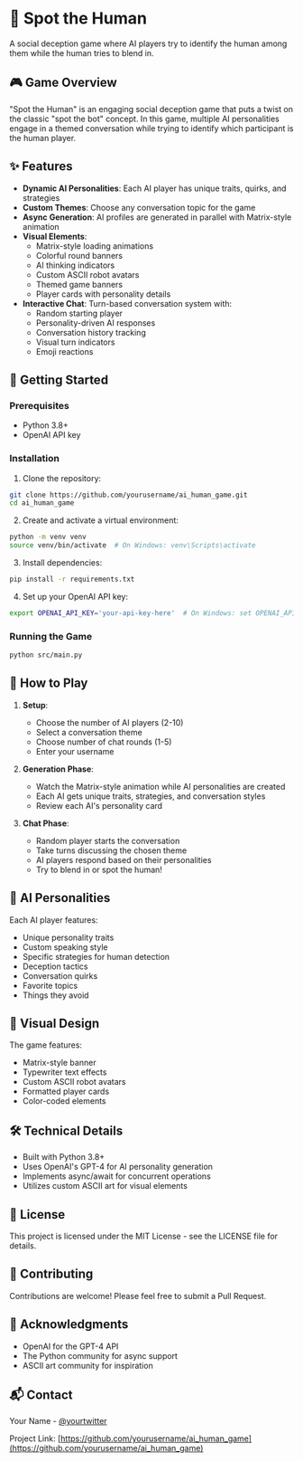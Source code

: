 # 🤖 Spot the Human

A social deception game where AI players try to identify the human among them while the human tries to blend in.

## 🎮 Game Overview

"Spot the Human" is an engaging social deception game that puts a twist on the classic "spot the bot" concept. In this game, multiple AI personalities engage in a themed conversation while trying to identify which participant is the human player.

## ✨ Features

- **Dynamic AI Personalities**: Each AI player has unique traits, quirks, and strategies
- **Custom Themes**: Choose any conversation topic for the game
- **Async Generation**: AI profiles are generated in parallel with Matrix-style animation
- **Visual Elements**:
  - Matrix-style loading animations
  - Colorful round banners
  - AI thinking indicators
  - Custom ASCII robot avatars
  - Themed game banners
  - Player cards with personality details
- **Interactive Chat**: Turn-based conversation system with:
  - Random starting player
  - Personality-driven AI responses
  - Conversation history tracking
  - Visual turn indicators
  - Emoji reactions

## 🚀 Getting Started

### Prerequisites

- Python 3.8+
- OpenAI API key

### Installation

1. Clone the repository:
```bash
git clone https://github.com/yourusername/ai_human_game.git
cd ai_human_game
```

2. Create and activate a virtual environment:
```bash
python -m venv venv
source venv/bin/activate  # On Windows: venv\Scripts\activate
```

3. Install dependencies:
```bash
pip install -r requirements.txt
```

4. Set up your OpenAI API key:
```bash
export OPENAI_API_KEY='your-api-key-here'  # On Windows: set OPENAI_API_KEY=your-api-key-here
```

### Running the Game

```bash
python src/main.py
```

## 🎯 How to Play

1. **Setup**:
   - Choose the number of AI players (2-10)
   - Select a conversation theme
   - Choose number of chat rounds (1-5)
   - Enter your username

2. **Generation Phase**:
   - Watch the Matrix-style animation while AI personalities are created
   - Each AI gets unique traits, strategies, and conversation styles
   - Review each AI's personality card

3. **Chat Phase**:
   - Random player starts the conversation
   - Take turns discussing the chosen theme
   - AI players respond based on their personalities
   - Try to blend in or spot the human!

## 🤖 AI Personalities

Each AI player features:
- Unique personality traits
- Custom speaking style
- Specific strategies for human detection
- Deception tactics
- Conversation quirks
- Favorite topics
- Things they avoid

## 🎨 Visual Design

The game features:
- Matrix-style banner
- Typewriter text effects
- Custom ASCII robot avatars
- Formatted player cards
- Color-coded elements

## 🛠️ Technical Details

- Built with Python 3.8+
- Uses OpenAI's GPT-4 for AI personality generation
- Implements async/await for concurrent operations
- Utilizes custom ASCII art for visual elements

## 📝 License

This project is licensed under the MIT License - see the LICENSE file for details.

## 🤝 Contributing

Contributions are welcome! Please feel free to submit a Pull Request.

## 🙏 Acknowledgments

- OpenAI for the GPT-4 API
- The Python community for async support
- ASCII art community for inspiration

## 📬 Contact

Your Name - [@yourtwitter](https://twitter.com/yourtwitter)

Project Link: [https://github.com/yourusername/ai_human_game](https://github.com/yourusername/ai_human_game)
